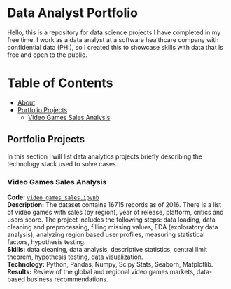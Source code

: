 # Data Analyst Portfolio

Hello, this is a repository for data science projects I have completed in my free time. I work as a data analyst at a software healthcare company with confidential data (PHI), so I created this to showcase skills with data that is free and open to the public.
<br>

# Table of Contents
- [About](#about)
- [Portfolio Projects](#portfolio-projects)
	+ [Video Games Sales Analysis](#video-games-sales-analysis)

## Portfolio Projects
In this section I will list data analytics projects briefly describing the technology stack used to solve cases.

### Video Games Sales Analysis
**Code:** [`video_games_sales.ipynb`](https://github.com/nktnlx/data_analysis_portfolio/blob/main/video_games_sales.ipynb)    
**Description:** The dataset contains 16715 records as of 2016. There is a list of video games with sales (by region), year of release, platform, critics and users score. The project includes the following steps: data loading, data cleaning and preprocessing, filling missing values, EDA (exploratory data analysis), analyzing region based user profiles, measuring statistical factors, hypothesis testing.  
**Skills:** data cleaning, data analysis, descriptive statistics, central limit theorem, hypothesis testing, data visualization.  
**Technology:** Python, Pandas, Numpy, Scipy Stats, Seaborn, Matplotlib.  
**Results:** Review of the global and regional video games markets, data-based business recommendations.  
